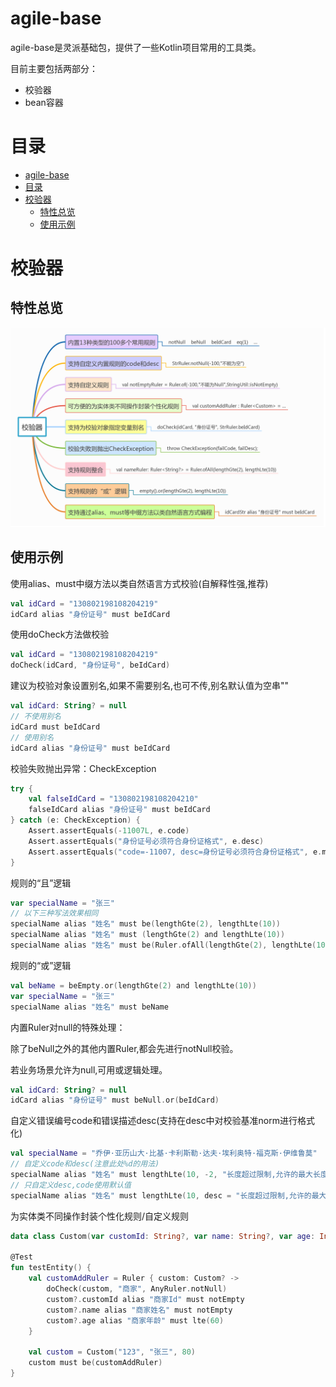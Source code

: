# agile-base

agile-base是灵派基础包，提供了一些Kotlin项目常用的工具类。

目前主要包括两部分：
 * 校验器
 * bean容器

# 目录
   * [agile-base](#agile-base)
   * [目录](#目录)
   * [校验器](#校验器)
      * [特性总览](#特性总览)
      * [使用示例](#使用示例)

# 校验器

## 特性总览

![校验器特性.png](https://raw.githubusercontent.com/LingPaicoder/agile-base/master/src/test/resources/CheckUtilFeature.png)    

## 使用示例

使用alias、must中缀方法以类自然语言方式校验(自解释性强,推荐)
```kotlin
val idCard = "130802198108204219"
idCard alias "身份证号" must beIdCard
```

使用doCheck方法做校验
```kotlin
val idCard = "130802198108204219"
doCheck(idCard, "身份证号", beIdCard)
```

建议为校验对象设置别名,如果不需要别名,也可不传,别名默认值为空串""
```kotlin
val idCard: String? = null
// 不使用别名
idCard must beIdCard
// 使用别名
idCard alias "身份证号" must beIdCard
```

校验失败抛出异常：CheckException
```kotlin
try {
    val falseIdCard = "130802198108204210"
    falseIdCard alias "身份证号" must beIdCard
} catch (e: CheckException) {
    Assert.assertEquals(-11007L, e.code)
    Assert.assertEquals("身份证号必须符合身份证格式", e.desc)
    Assert.assertEquals("code=-11007, desc=身份证号必须符合身份证格式", e.message)
}
```

规则的“且”逻辑
```kotlin
var specialName = "张三"
// 以下三种写法效果相同
specialName alias "姓名" must be(lengthGte(2), lengthLte(10))
specialName alias "姓名" must (lengthGte(2) and lengthLte(10))
specialName alias "姓名" must be(Ruler.ofAll(lengthGte(2), lengthLte(10)))
```

规则的“或”逻辑
```kotlin
val beName = beEmpty.or(lengthGte(2) and lengthLte(10))
var specialName = "张三"
specialName alias "姓名" must beName
```

内置Ruler对null的特殊处理：

除了beNull之外的其他内置Ruler,都会先进行notNull校验。

若业务场景允许为null,可用或逻辑处理。
```kotlin
val idCard: String? = null
idCard alias "身份证号" must beNull.or(beIdCard)
```

自定义错误编号code和错误描述desc(支持在desc中对校验基准norm进行格式化)
```kotlin
val specialName = "乔伊·亚历山大·比基·卡利斯勒·达夫·埃利奥特·福克斯·伊维鲁莫"
// 自定义code和desc(注意此处%d的用法)
specialName alias "姓名" must lengthLte(10, -2, "长度超过限制,允许的最大长度:%d")
// 只自定义desc,code使用默认值
specialName alias "姓名" must lengthLte(10, desc = "长度超过限制,允许的最大长度:%d")
```

为实体类不同操作封装个性化规则/自定义规则
```kotlin
data class Custom(var customId: String?, var name: String?, var age: Int?)

@Test
fun testEntity() {
    val customAddRuler = Ruler { custom: Custom? ->
        doCheck(custom, "商家", AnyRuler.notNull)
        custom?.customId alias "商家Id" must notEmpty
        custom?.name alias "商家姓名" must notEmpty
        custom?.age alias "商家年龄" must lte(60)
    }

    val custom = Custom("123", "张三", 80)
    custom must be(customAddRuler)
}
```





